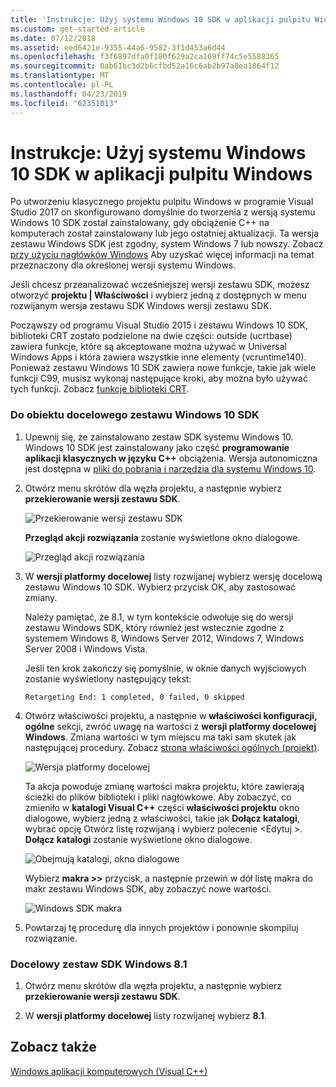 ```yaml
---
title: 'Instrukcje: Użyj systemu Windows 10 SDK w aplikacji pulpitu Windows'
ms.custom: get-started-article
ms.date: 07/12/2018
ms.assetid: eed6421e-9355-44a6-9582-3f1d453a6d44
ms.openlocfilehash: f3f6897dfa0f180f629a2ca169ff74c5e5588365
ms.sourcegitcommit: 0ab61bc3d2b6cfbd52a16c6ab2b97a8ea1864f12
ms.translationtype: MT
ms.contentlocale: pl-PL
ms.lasthandoff: 04/23/2019
ms.locfileid: "62351013"
---
```

# <a name="how-to-use-the-windows-10-sdk-in-a-windows-desktop-application"></a>Instrukcje: Użyj systemu Windows 10 SDK w aplikacji pulpitu Windows

Po utworzeniu klasycznego projektu pulpitu Windows w programie Visual Studio 2017 on skonfigurowano domyślnie do tworzenia z wersją systemu Windows 10 SDK został zainstalowany, gdy obciążenie C++ na komputerach został zainstalowany lub jego ostatniej aktualizacji. Ta wersja zestawu Windows SDK jest zgodny, system Windows 7 lub nowszy. Zobacz [przy użyciu nagłówków Windows](/windows/desktop/WinProg/using-the-windows-headers) Aby uzyskać więcej informacji na temat przeznaczony dla określonej wersji systemu Windows.

Jeśli chcesz przeanalizować wcześniejszej wersji zestawu SDK, możesz otworzyć **projektu | Właściwości** i wybierz jedną z dostępnych w menu rozwijanym wersja zestawu SDK Windows wersji zestawu SDK.

Począwszy od programu Visual Studio 2015 i zestawu Windows 10 SDK, biblioteki CRT zostało podzielone na dwie części: outside (ucrtbase) zawiera funkcje, które są akceptowane można używać w Universal Windows Apps i która zawiera wszystkie inne elementy (vcruntime140). Ponieważ zestawu Windows 10 SDK zawiera nowe funkcje, takie jak wiele funkcji C99, musisz wykonaj następujące kroki, aby można było używać tych funkcji. Zobacz [funkcje biblioteki CRT](../c-runtime-library/crt-library-features.md).

### <a name="to-target-the-windows-10-sdk"></a>Do obiektu docelowego zestawu Windows 10 SDK

1. Upewnij się, że zainstalowano zestaw SDK systemu Windows 10. Windows 10 SDK jest zainstalowany jako część **programowanie aplikacji klasycznych w języku C++** obciążenia. Wersja autonomiczna jest dostępna w [pliki do pobrania i narzędzia dla systemu Windows 10](https://developer.microsoft.com/windows/downloads).

2. Otwórz menu skrótów dla węzła projektu, a następnie wybierz **przekierowanie wersji zestawu SDK**.

   ![Przekierowanie wersji zestawu SDK](../windows/media/retargetingwindowssdk1.PNG "RetargetingWindowsSDK1")

   **Przegląd akcji rozwiązania** zostanie wyświetlone okno dialogowe.

   ![Przegląd akcji rozwiązania](../windows/media/retargetingwindowssdk2.PNG "RetargetingWindowsSDK2")

3. W **wersji platformy docelowej** listy rozwijanej wybierz wersję docelową zestawu Windows 10 SDK. Wybierz przycisk OK, aby zastosować zmiany.

   Należy pamiętać, że 8.1, w tym kontekście odwołuje się do wersji zestawu Windows SDK, który również jest wstecznie zgodne z systemem Windows 8, Windows Server 2012, Windows 7, Windows Server 2008 i Windows Vista.

   Jeśli ten krok zakończy się pomyślnie, w oknie danych wyjściowych zostanie wyświetlony następujący tekst:

   `Retargeting End: 1 completed, 0 failed, 0 skipped`

4. Otwórz właściwości projektu, a następnie w **właściwości konfiguracji, ogólne** sekcji, zwróć uwagę na wartości z **wersji platformy docelowej Windows**. Zmiana wartości w tym miejscu ma taki sam skutek jak następującej procedury. Zobacz [strona właściwości ogólnych (projekt)](../build/reference/general-property-page-project.md).

   ![Wersja platformy docelowej](../windows/media/retargetingwindowssdk3.PNG "RetargetingWindowsSDK3")

   Ta akcja powoduje zmianę wartości makra projektu, które zawierają ścieżki do plików biblioteki i pliki nagłówkowe. Aby zobaczyć, co zmieniło w **katalogi Visual C++** części **właściwości projektu** okno dialogowe, wybierz jedną z właściwości, takie jak **Dołącz katalogi**, wybrać opcję Otwórz listę rozwijaną i wybierz polecenie \<Edytuj >. **Dołącz katalogi** zostanie wyświetlone okno dialogowe.

   ![Obejmują katalogi, okno dialogowe](../windows/media/retargetingwindowssdk4.PNG "RetargetingWindowsSDK4")

   Wybierz **makra >>** przycisk, a następnie przewiń w dół listę makra do makr zestawu Windows SDK, aby zobaczyć nowe wartości.

   ![Windows SDK makra](../windows/media/retargetingwindowssdk5.PNG "RetargetingWindowsSDK5")

5. Powtarzaj tę procedurę dla innych projektów i ponownie skompiluj rozwiązanie.

### <a name="to-target-the-windows-81-sdk"></a>Docelowy zestaw SDK Windows 8.1

1. Otwórz menu skrótów dla węzła projektu, a następnie wybierz **przekierowanie wersji zestawu SDK**.

2. W **wersji platformy docelowej** listy rozwijanej wybierz **8.1**.

## <a name="see-also"></a>Zobacz także

[Windows aplikacji komputerowych (Visual C++)](../windows/how-to-use-the-windows-10-sdk-in-a-windows-desktop-application.md)